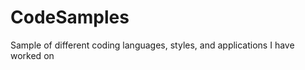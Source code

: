 CodeSamples
===========

Sample of different coding languages, styles, and applications I have worked on
